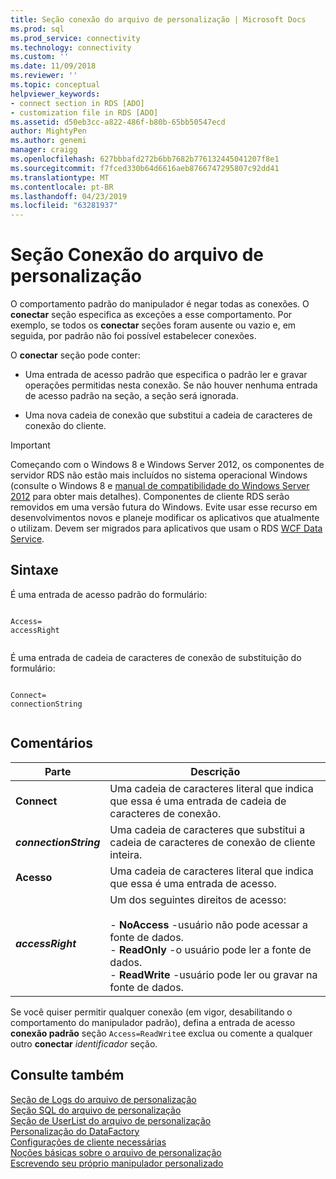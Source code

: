 ```yaml
---
title: Seção conexão do arquivo de personalização | Microsoft Docs
ms.prod: sql
ms.prod_service: connectivity
ms.technology: connectivity
ms.custom: ''
ms.date: 11/09/2018
ms.reviewer: ''
ms.topic: conceptual
helpviewer_keywords:
- connect section in RDS [ADO]
- customization file in RDS [ADO]
ms.assetid: d50eb3cc-a822-486f-b80b-65bb50547ecd
author: MightyPen
ms.author: genemi
manager: craigg
ms.openlocfilehash: 627bbbafd272b6bb7682b776132445041207f8e1
ms.sourcegitcommit: f7fced330b64d6616aeb8766747295807c92dd41
ms.translationtype: MT
ms.contentlocale: pt-BR
ms.lasthandoff: 04/23/2019
ms.locfileid: "63281937"
---
```

# <a name="customization-file-connect-section"></a>Seção Conexão do arquivo de personalização
O comportamento padrão do manipulador é negar todas as conexões. O **conectar** seção especifica as exceções a esse comportamento. Por exemplo, se todos os **conectar** seções foram ausente ou vazio e, em seguida, por padrão não foi possível estabelecer conexões.  
  
 O **conectar** seção pode conter:  
  
-   Uma entrada de acesso padrão que especifica o padrão ler e gravar operações permitidas nesta conexão. Se não houver nenhuma entrada de acesso padrão na seção, a seção será ignorada.  
  
-   Uma nova cadeia de conexão que substitui a cadeia de caracteres de conexão do cliente.  
  
> [!IMPORTANT]
>  Começando com o Windows 8 e Windows Server 2012, os componentes de servidor RDS não estão mais incluídos no sistema operacional Windows (consulte o Windows 8 e [manual de compatibilidade do Windows Server 2012](https://www.microsoft.com/download/details.aspx?id=27416) para obter mais detalhes). Componentes de cliente RDS serão removidos em uma versão futura do Windows. Evite usar esse recurso em desenvolvimentos novos e planeje modificar os aplicativos que atualmente o utilizam. Devem ser migrados para aplicativos que usam o RDS [WCF Data Service](https://go.microsoft.com/fwlink/?LinkId=199565).  
  
## <a name="syntax"></a>Sintaxe  
 É uma entrada de acesso padrão do formulário:  
  
```console
  
Access=  
accessRight  
  
```  
  
 É uma entrada de cadeia de caracteres de conexão de substituição do formulário:  
  
```console
  
Connect=  
connectionString  
  
```  
  
## <a name="remarks"></a>Comentários  
  
|Parte|Descrição|  
|----------|-----------------|  
|**Connect**|Uma cadeia de caracteres literal que indica que essa é uma entrada de cadeia de caracteres de conexão.|  
|**_connectionString_**|Uma cadeia de caracteres que substitui a cadeia de caracteres de conexão de cliente inteira.|  
|**Acesso**|Uma cadeia de caracteres literal que indica que essa é uma entrada de acesso.|  
|**_accessRight_**|Um dos seguintes direitos de acesso:<br /><br /> -   **NoAccess** -usuário não pode acessar a fonte de dados.<br />-   **ReadOnly** -o usuário pode ler a fonte de dados.<br />-   **ReadWrite** -usuário pode ler ou gravar na fonte de dados.|  
  
 Se você quiser permitir qualquer conexão (em vigor, desabilitando o comportamento do manipulador padrão), defina a entrada de acesso **conexão padrão** seção `Access=ReadWrite`e exclua ou comente a qualquer outro **conectar** _identificador_ seção.  
  
## <a name="see-also"></a>Consulte também  
 [Seção de Logs do arquivo de personalização](../../../ado/guide/remote-data-service/customization-file-logs-section.md)   
 [Seção SQL do arquivo de personalização](../../../ado/guide/remote-data-service/customization-file-sql-section.md)   
 [Seção de UserList do arquivo de personalização](../../../ado/guide/remote-data-service/customization-file-userlist-section.md)   
 [Personalização do DataFactory](../../../ado/guide/remote-data-service/datafactory-customization.md)   
 [Configurações de cliente necessárias](../../../ado/guide/remote-data-service/required-client-settings.md)   
 [Noções básicas sobre o arquivo de personalização](../../../ado/guide/remote-data-service/understanding-the-customization-file.md)   
 [Escrevendo seu próprio manipulador personalizado](../../../ado/guide/remote-data-service/writing-your-own-customized-handler.md)



